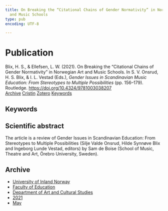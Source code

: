 ```yaml
---
title: On Breaking the “Citational Chains of Gender Normativity” in Norwegian Art
  and Music Schools
type: pub
encoding: UTF-8

---
```

<h1>Publication</h1>
<article id="csl-bib-container-X7UW47WJ" class="csl-bib-container">
  <div class="csl-bib-body"> <div class="csl-entry">Blix, H. S., &#38; Ellefsen, L. W. (2021). On Breaking the “Citational Chains of Gender Normativity” in Norwegian Art and Music Schools. In S. V. Onsrud, H. S. Blix, &#38; I. L. Vestad (Eds.), <i>Gender Issues in Scandinavian Music Education: From Stereotypes to Multiple Possibilities</i> (pp. 156–179). Routledge. <a href="https://doi.org/10.4324/9781003038207">https://doi.org/10.4324/9781003038207</a></div> </div>
  <div class="csl-bib-buttons">
    <a href="#taxonomy-article-X7UW47WJ" alt="archive" class="csl-bib-button">Archive</a>
    <a href="https://app.cristin.no/results/show.jsf?id=1910581" alt="Cristin" class="csl-bib-button">Cristin</a>
    <a href="http://zotero.org/groups/5881554/items/X7UW47WJ" alt="Zotero" class="csl-bib-button">Zotero</a>
    <a href="#keywords-article-X7UW47WJ" alt="keywords" class="csl-bib-button">Keywords</a>
  </div>
  <div id="csl-bib-meta-container-X7UW47WJ"></div>
</article>
<div id="csl-bib-meta-X7UW47WJ" class="csl-bib-meta">
  <article id="keywords-article-X7UW47WJ" class="keywords-article">
    <h1>Keywords</h1>
    
  </article>
  <article id="abstract-article-X7UW47WJ" class="abstract-article">
    <h1>Scientific abstract</h1>
    The article is a review of Gender Issues in Scandinavian Education: From Stereotypes to Multiple Possibilities (Silje Valde Onsrud, Hilde Synnøve Blix and Ingeborg Lunde Vestad, editors) by Sam de Boise (School of Music, Theatre and Art, Örebro University, Sweden).
  </article>
  <article id="taxonomy-article-X7UW47WJ" class="taxonomy-article">
    <h1>Archive</h1>
    <ul>
      <li><a href="{{< params subfolder >}}en/archive/?key=3DCRN523">University of Inland Norway</a></li>
      <li><a href="{{< params subfolder >}}en/archive/?key=WYNZA47F">Faculty of Education</a></li>
      <li><a href="{{< params subfolder >}}en/archive/?key=VBB2T4VJ">Department of Art and Cultural Studies</a></li>
      <li><a href="{{< params subfolder >}}en/archive/?key=EU3ABISV">2021</a></li>
      <li><a href="{{< params subfolder >}}en/archive/?key=A9AXFQI6">May</a></li>
    </ul>
  </article>
</div>
